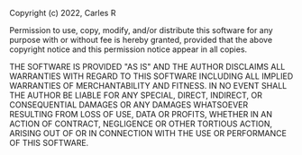 

Copyright (c) 2022, Carles R

Permission to use, copy, modify, and/or distribute this software for any purpose with or 
without fee is hereby granted, provided that the above copyright notice and this permission 
notice appear in all copies.

THE SOFTWARE IS PROVIDED "AS IS" AND THE AUTHOR DISCLAIMS ALL WARRANTIES WITH REGARD TO THIS 
SOFTWARE INCLUDING ALL IMPLIED WARRANTIES OF MERCHANTABILITY AND FITNESS. IN NO EVENT SHALL 
THE AUTHOR BE LIABLE FOR ANY SPECIAL, DIRECT, INDIRECT, OR CONSEQUENTIAL DAMAGES OR ANY 
DAMAGES WHATSOEVER RESULTING FROM LOSS OF USE, DATA OR PROFITS, WHETHER IN AN ACTION OF 
CONTRACT, NEGLIGENCE OR OTHER TORTIOUS ACTION, ARISING OUT OF OR IN CONNECTION WITH THE USE 
OR PERFORMANCE OF THIS SOFTWARE.
